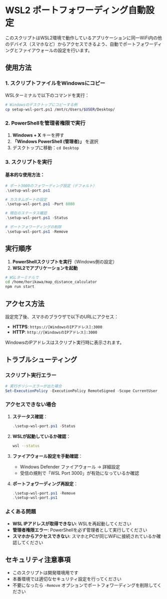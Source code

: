 # WSL2 ポートフォワーディング自動設定

このスクリプトはWSL2環境で動作しているアプリケーションに同一WiFi内の他のデバイス（スマホなど）からアクセスできるよう、自動でポートフォワーディングとファイアウォールの設定を行います。

## 使用方法

### 1. スクリプトファイルをWindowsにコピー

WSLターミナルで以下のコマンドを実行：

```bash
# Windowsのデスクトップにコピーする例
cp setup-wsl-port.ps1 /mnt/c/Users/$USER/Desktop/
```

### 2. PowerShellを管理者権限で実行

1. **Windows + X** キーを押す
2. **「Windows PowerShell (管理者)」** を選択
3. デスクトップに移動：`cd Desktop`

### 3. スクリプトを実行

#### 基本的な使用方法：

```powershell
# ポート3000のフォワーディング設定（デフォルト）
.\setup-wsl-port.ps1

# カスタムポートの設定
.\setup-wsl-port.ps1 -Port 8080

# 現在のステータス確認
.\setup-wsl-port.ps1 -Status

# ポートフォワーディングの削除
.\setup-wsl-port.ps1 -Remove
```

## 実行順序

1. **PowerShellスクリプトを実行**（Windows側の設定）
2. **WSL2でアプリケーションを起動**

```bash
# WSLターミナルで
cd /home/horikawa/map_distance_calculator
npm run start
```

## アクセス方法

設定完了後、スマホのブラウザで以下のURLにアクセス：

- **HTTPS**: `https://[WindowsのIPアドレス]:3000`
- **HTTP**: `http://[WindowsのIPアドレス]:3000`

WindowsのIPアドレスはスクリプト実行時に表示されます。

## トラブルシューティング

### スクリプト実行エラー

```powershell
# 実行ポリシーエラーが出た場合
Set-ExecutionPolicy -ExecutionPolicy RemoteSigned -Scope CurrentUser
```

### アクセスできない場合

1. **ステータス確認**：
   ```powershell
   .\setup-wsl-port.ps1 -Status
   ```

2. **WSLが起動しているか確認**：
   ```bash
   wsl --status
   ```

3. **ファイアウォール設定を手動確認**：
   - Windows Defender ファイアウォール → 詳細設定
   - 受信の規則で「WSL Port 3000」が有効になっているか確認

4. **ポートフォワーディング再設定**：
   ```powershell
   .\setup-wsl-port.ps1 -Remove
   .\setup-wsl-port.ps1
   ```

### よくある問題

- **WSL IPアドレスが取得できない**: WSLを再起動してください
- **管理者権限エラー**: PowerShellを必ず管理者として実行してください
- **スマホからアクセスできない**: スマホとPCが同じWiFiに接続されているか確認してください

## セキュリティ注意事項

- このスクリプトは開発環境用です
- 本番環境では適切なセキュリティ設定を行ってください
- 不要になったら `-Remove` オプションでポートフォワーディングを削除してください